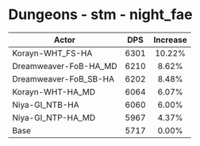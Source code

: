 # Dungeons - stm - night_fae
| Actor | DPS | Increase |
|---|:---:|:---:|
|Korayn-WHT_FS-HA|6301|10.22%|
|Dreamweaver-FoB-HA_MD|6210|8.62%|
|Dreamweaver-FoB_SB-HA|6202|8.48%|
|Korayn-WHT-HA_MD|6064|6.07%|
|Niya-GI_NTB-HA|6060|6.00%|
|Niya-GI_NTP-HA_MD|5967|4.37%|
|Base|5717|0.00%|
